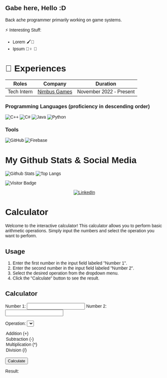 <style>
@font-face {
  font-family: "cinecaption226";
  src: url("https://github.com/KwaGabriel/kwagabriel.github.io/blob/main/Assets/Fonts/cinecaption226.ttf") format("truetype");
  /* Add more src lines for other font file formats if necessary */
}

body {
  font-family: "cinecaption226", sans-serif;
}
</style>

<p class="cinecaption226">

## Gabe here, Hello :D
Back ache programmer primarily working on game systems.

⚡ Interesting Stuff: 
- Lorem 🖌🎨
- Ipsum 🏋️‍♀️ 💪

# 🏢 Experiences
| Roles | Company | Duration |
| --- | --- | --- |
| Tech Intern | [Nimbus Games](https://nimbusgames.dev/) | November 2022 - Present|

### Programming Languages (proficiency in descending order)
 ![C++](https://img.shields.io/badge/C%2B%2B-00599C?style=for-the-badge&logo=c%2B%2B&logoColor=white)
 ![C#](https://img.shields.io/badge/C%23-00599C?style=for-the-badge&logo=csharp&logoColor=white)
 ![Java](https://img.shields.io/badge/Java-ED8B00?style=for-the-badge&logo=java&logoColor=white)
 ![Python](https://img.shields.io/badge/Python-14354C?style=for-the-badge&logo=python&logoColor=white)

### Tools
![GitHub](https://img.shields.io/badge/github-%23121011.svg?style=for-the-badge&logo=github&logoColor=white)
![Firebase](https://img.shields.io/badge/firebase-%23039BE5.svg?style=for-the-badge&logo=firebase)

 
# My Github Stats & Social Media
![Github Stats](https://github-readme-stats.vercel.app/api?username=kwagabriel&theme=tokyonight&show_icons=true&hide_border=true&include_all_commits=true&count_private=true&hide=contribs)
![Top Langs](https://github-readme-stats.vercel.app/api/top-langs/?username=kwagabriel&layout=compact&theme=tokyonight&show_icons=true&hide=html,scss,css&hide_border=true&card_width=240)

![Visitor Badge](https://visitor-badge.laobi.icu/badge?page_id=kwagabriel)

<div>
  <p align = "center">
<a href="https://www.linkedin.com/in/gabrielkwa" target="_blank"><img src="https://img.shields.io/badge/LinkedIn-0077B5?style=for-the-badge&logo=linkedin&logoColor=white" alt="LinkedIn"></a>
  </p>
</div>

# Calculator

Welcome to the interactive calculator! This calculator allows you to perform basic arithmetic operations. Simply input the numbers and select the operation you want to perform.

## Usage

1. Enter the first number in the input field labeled "Number 1".
2. Enter the second number in the input field labeled "Number 2".
3. Select the desired operation from the dropdown menu.
4. Click the "Calculate" button to see the result.

## Calculator

Number 1: <input type="text" id="num1" />
Number 2: <input type="text" id="num2" />

Operation:
<select id="operation">
  <option value="addition">Addition (+)</option>
  <option value="subtraction">Subtraction (-)</option>
  <option value="multiplication">Multiplication (*)</option>
  <option value="division">Division (/)</option>
</select>

<button onclick="calculate()">Calculate</button>

Result: <span id="result"></span>

<script>
  function calculate() {
    const num1 = parseFloat(document.getElementById('num1').value);
    const num2 = parseFloat(document.getElementById('num2').value);
    const operation = document.getElementById('operation').value;
    let result;

    switch (operation) {
      case 'addition':
        result = num1 + num2;
        break;
      case 'subtraction':
        result = num1 - num2;
        break;
      case 'multiplication':
        result = num1 * num2;
        break;
      case 'division':
        result = num1 / num2;
        break;
      default:
        result = 'Invalid operation';
        break;
    }

    document.getElementById('result').textContent = result;
  }
</script>
</p>


<!-- Here are some ideas to get you started: -->

<!-- ## More About Me
- ⚡ Fun fact: I can do all sports and i love it.
- 😄 Personalities: I'm an I/ENTJ 
 -->
<!-- - 🔭 I’m currently working on ...
- 🌱 I’m currently learning ...
- 👯 I’m looking to collaborate on ...
- 🤔 I’m looking for help with ...
- 💬 Ask me about ...
- 📫 How to reach me: ...
- 😄 Pronouns: ...
- ⚡ Fun fact: ... -->
